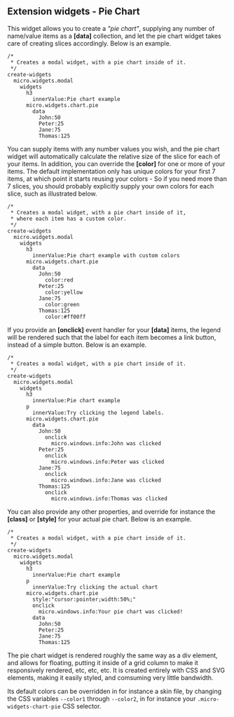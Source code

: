 ## Extension widgets - Pie Chart

This widget allows you to create a _"pie chart"_, supplying any number of name/value items as a **[data]**
collection, and let the pie chart widget takes care of creating slices accordingly. Below is an example.

```hyperlambda-snippet
/*
 * Creates a modal widget, with a pie chart inside of it.
 */
create-widgets
  micro.widgets.modal
    widgets
      h3
        innerValue:Pie chart example
      micro.widgets.chart.pie
        data
          John:50
          Peter:25
          Jane:75
          Thomas:125
```

You can supply items with any number values you wish, and the pie chart widget will automatically calculate
the relative size of the slice for each of your items. In addition, you can override the **[color]** for one
or more of your items. The default implementation only has unique colors for your first 7 items, at which
point it starts reusing your colors - So if you need more than 7 slices, you should probably explicitly
supply your own colors for each slice, such as illustrated below.

```hyperlambda-snippet
/*
 * Creates a modal widget, with a pie chart inside of it,
 * where each item has a custom color.
 */
create-widgets
  micro.widgets.modal
    widgets
      h3
        innerValue:Pie chart example with custom colors
      micro.widgets.chart.pie
        data
          John:50
            color:red
          Peter:25
            color:yellow
          Jane:75
            color:green
          Thomas:125
            color:#ff00ff
```

If you provide an **[onclick]** event handler for your **[data]** items, the legend will be rendered
such that the label for each item becomes a link button, instead of a simple button. Below is an example.

```hyperlambda-snippet
/*
 * Creates a modal widget, with a pie chart inside of it.
 */
create-widgets
  micro.widgets.modal
    widgets
      h3
        innerValue:Pie chart example
      p
        innerValue:Try clicking the legend labels.
      micro.widgets.chart.pie
        data
          John:50
            onclick
              micro.windows.info:John was clicked
          Peter:25
            onclick
              micro.windows.info:Peter was clicked
          Jane:75
            onclick
              micro.windows.info:Jane was clicked
          Thomas:125
            onclick
              micro.windows.info:Thomas was clicked
```

You can also provide any other properties, and override for instance the **[class]** or **[style]** for
your actual pie chart. Below is an example.

```hyperlambda-snippet
/*
 * Creates a modal widget, with a pie chart inside of it.
 */
create-widgets
  micro.widgets.modal
    widgets
      h3
        innerValue:Pie chart example
      p
        innerValue:Try clicking the actual chart
      micro.widgets.chart.pie
        style:"cursor:pointer;width:50%;"
        onclick
          micro.windows.info:Your pie chart was clicked!
        data
          John:50
          Peter:25
          Jane:75
          Thomas:125
```

The pie chart widget is rendered roughly the same way as a div element, and allows for floating, putting
it inside of a grid column to make it responsively rendered, etc, etc, etc. It is created entirely with
CSS and SVG elements, making it easily styled, and comsuming very little bandwidth.

Its default colors can be overridden in for instance a skin file, by changing the CSS variables `--color1`
through `--color2`, in for instance your `.micro-widgets-chart-pie` CSS selector.
